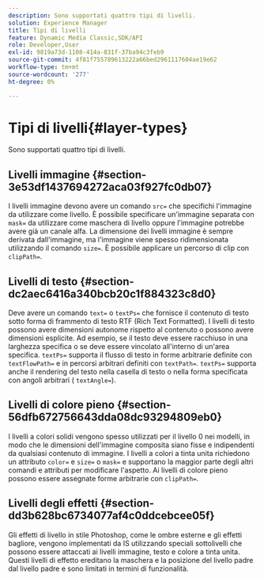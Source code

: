 ```yaml
---
description: Sono supportati quattro tipi di livelli.
solution: Experience Manager
title: Tipi di livelli
feature: Dynamic Media Classic,SDK/API
role: Developer,User
exl-id: 9819a73d-1108-414a-831f-37ba94c3feb9
source-git-commit: 4f81f755789613222a66bed2961117604ae19e62
workflow-type: tm+mt
source-wordcount: '277'
ht-degree: 0%

---
```


# Tipi di livelli{#layer-types}

Sono supportati quattro tipi di livelli.

## Livelli immagine {#section-3e53df1437694272aca03f927fc0db07}

I livelli immagine devono avere un comando `src=` che specifichi l&#39;immagine da utilizzare come livello. È possibile specificare un&#39;immagine separata con `mask=` da utilizzare come maschera di livello oppure l&#39;immagine potrebbe avere già un canale alfa. La dimensione dei livelli immagine è sempre derivata dall&#39;immagine, ma l&#39;immagine viene spesso ridimensionata utilizzando il comando `size=`. È possibile applicare un percorso di clip con `clipPath=`.

## Livelli di testo {#section-dc2aec6416a340bcb20c1f884323c8d0}

Deve avere un comando `text=` o `textPs=` che fornisce il contenuto di testo sotto forma di frammento di testo RTF (Rich Text Formatted). I livelli di testo possono avere dimensioni autonome rispetto al contenuto o possono avere dimensioni esplicite. Ad esempio, se il testo deve essere racchiuso in una larghezza specifica o se deve essere vincolato all&#39;interno di un&#39;area specifica. `textPs=` supporta il flusso di testo in forme arbitrarie definite con `textFlowPath=` e in percorsi arbitrari definiti con `textPath=`. `textPs=` supporta anche il rendering del testo nella casella di testo o nella forma specificata con angoli arbitrari ( `textAngle=`).

## Livelli di colore pieno {#section-56dfb672756643dda08dc93294809eb0}

I livelli a colori solidi vengono spesso utilizzati per il livello 0 nei modelli, in modo che le dimensioni dell&#39;immagine composita siano fisse e indipendenti da qualsiasi contenuto di immagine. I livelli a colori a tinta unita richiedono un attributo `color=` e `size=` o `mask=` e supportano la maggior parte degli altri comandi e attributi per modificare l&#39;aspetto. Ai livelli di colore pieno possono essere assegnate forme arbitrarie con `clipPath=`.

## Livelli degli effetti {#section-dd3b628bc6734077af4c0ddcebcee05f}

Gli effetti di livello in stile Photoshop, come le ombre esterne e gli effetti bagliore, vengono implementati da IS utilizzando speciali sottolivelli che possono essere attaccati ai livelli immagine, testo e colore a tinta unita. Questi livelli di effetto ereditano la maschera e la posizione del livello padre dal livello padre e sono limitati in termini di funzionalità.
